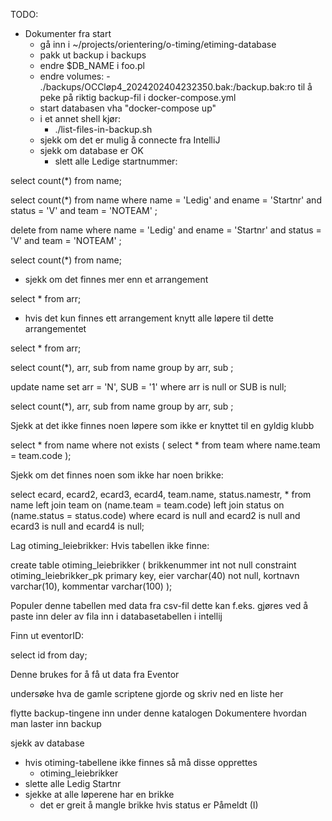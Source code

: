 TODO:
- Dokumenter fra start
    - gå inn i ~/projects/orientering/o-timing/etiming-database
    - pakk ut backup i backups
    - endre $DB_NAME i foo.pl
    - endre
        volumes:
              - ./backups/OCCløp4_2024202404232350.bak:/backup.bak:ro
      til å peke på riktig backup-fil i docker-compose.yml
    - start databasen vha "docker-compose up"
    - i et annet shell kjør:
        - ./list-files-in-backup.sh
    - sjekk om det er mulig å connecte fra IntelliJ
    - sjekk om database er OK
      - slett alle Ledige startnummer:
      
select count(*)
from name;

select count(*)
from name
where name = 'Ledig'
and ename = 'Startnr'
and status = 'V'
and team = 'NOTEAM' ;

delete
from name
where name = 'Ledig'
and ename = 'Startnr'
and status = 'V'
and team = 'NOTEAM' ;

select count(*)
from name;

- sjekk om det finnes mer enn et arrangement

select *
from arr;

- hvis det kun finnes ett arrangement knytt alle løpere til dette arrangementet

select *
from arr;

select count(*), arr, sub
from name
group by arr, sub ;

update name
set arr = 'N', SUB = '1'
where arr is null or SUB is null;

select count(*), arr, sub
from name
group by arr, sub ;

Sjekk at det ikke finnes noen løpere som ikke er knyttet til en gyldig klubb

select *
from name
where not exists (
select *
from team
where name.team = team.code
);

Sjekk om det finnes noen som ikke har noen brikke:

select ecard, ecard2, ecard3, ecard4, team.name, status.namestr, *
from name
left join team on (name.team = team.code)
left join status on (name.status = status.code)
where ecard is null
and ecard2 is null
and ecard3 is null
and ecard4 is null;

Lag otiming_leiebrikker:
Hvis tabellen ikke finne:

create table otiming_leiebrikker
(
brikkenummer int not null constraint otiming_leiebrikker_pk primary key,
eier         varchar(40) not null,
kortnavn     varchar(10),
kommentar    varchar(100)
);

Populer denne tabellen med data fra csv-fil
dette kan f.eks. gjøres ved å paste inn deler av fila inn i databasetabellen i intellij 

Finn ut eventorID:

select id
from day;

Denne brukes for å få ut data fra Eventor




undersøke hva de gamle scriptene gjorde og skriv ned en liste her

flytte backup-tingene inn under denne katalogen
Dokumentere hvordan man laster inn backup

sjekk av database
- hvis otiming-tabellene ikke finnes så må disse opprettes
    - otiming_leiebrikker
- slette alle Ledig Startnr
- sjekke at alle løperene har en brikke
    - det er greit å mangle brikke hvis status er Påmeldt (I)
